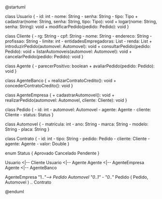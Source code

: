 @startuml

class Usuario {
    - id: int
    - nome: String
    - senha: String
    - tipo: Tipo
    + cadastrar(nome: String, senha: String, tipo: Tipo): void
    + logar(nome: String, senha: String): void
    + modificarPedido(pedido: Pedido): void
}

class Cliente {
    - rg: String
    - cpf: String
    - nome: String
    - endereco: String
    - profissao: String
    - limite: int 
    - entidadesEmpregadoras: List<limite>
    - renda: List<limite>
    + introduzirPedido(automovel: Automovel): void
    + consultarPedido(pedido: Pedido): void
    + listarAutomoveis(automovel: Automovel): void
    + cancelarPedido(pedido: Pedido): void
}

class Agente {
    - parecerPositivo: boolean
    + avaliarPedido(pedido: Pedido): void
}

class AgenteBanco {
    + realizarContratoCredito(): void
    + concederContratoCredito(): void
}

class AgenteEmpresa {
    + cadastrarAutomovel(): void
    + realizarPedido(automovel: Automovel, cliente: Cliente): void
}

class Pedido {
    - id: int
    - automovel: Automovel
    - agente: Agente
    - cliente: Cliente
    - status: Status
}

class Automovel {
    - matricula: int
    - ano: String
    - marca: String
    - modelo: String
    - placa: String
}

class Contrato {
    - id: int
    - tipo: String
    - pedido: Pedido
    - cliente: Cliente
    - agente: Agente
    - valor: Double
}

enum Status {
     Aprovado
     Cancelado
     Pendente
}

Usuario <|-- Cliente
Usuario <|-- Agente
Agente <|-- AgenteEmpresa
Agente <|-- AgenteBanco

AgenteEmpresa "1..*"--> Pedido
Automovel "0..1" - "0..*" Pedido
( Pedido, Automovel ) .. Contrato

@enduml
